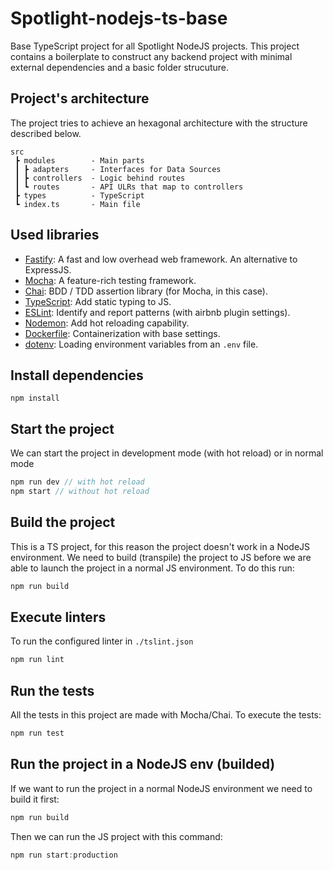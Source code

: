 # Spotlight-nodejs-ts-base
Base TypeScript project for all Spotlight NodeJS projects. This project contains a boilerplate to construct any backend project with minimal external dependencies and a basic folder strucuture.

## Project's architecture
The project tries to achieve an hexagonal architecture with the structure described below.
```
src
 ┣ modules        - Main parts
 ┃ ┣ adapters     - Interfaces for Data Sources
 ┃ ┣ controllers  - Logic behind routes
 ┃ ┗ routes       - API ULRs that map to controllers
 ┣ types          - TypeScript
 ┗ index.ts       - Main file
 ```
## Used libraries
- [Fastify](https://fastify.io): A fast and low overhead web framework. An alternative to ExpressJS.
- [Mocha](https://mochajs.org): A feature-rich testing framework.
- [Chai](https://www.chaijs.com): BDD / TDD assertion library (for Mocha, in this case).
- [TypeScript](https://www.typescriptlang.org): Add static typing to JS.
- [ESLint](https://eslint.org): Identify and report patterns (with airbnb plugin settings).
- [Nodemon](https://github.com/remy/nodemon): Add hot reloading capability.
- [Dockerfile](https://www.docker.com): Containerization with base settings.
- [dotenv](https://github.com/motdotla/dotenv): Loading environment variables from an `.env` file.


## Install dependencies
```
npm install
```

## Start the project
We can start the project in development mode (with hot reload) or in normal mode
``` javascript
npm run dev // with hot reload
npm start // without hot reload
```
## Build the project
This is a TS project, for this reason the project doesn't work in a NodeJS environment. We need to build (transpile) the project to JS before we are able to launch the project in a normal JS environment. To do this run:
``` javascript
npm run build
```

## Execute linters
To run the configured linter in `./tslint.json`
``` javascript
npm run lint
```
## Run the tests
All the tests in this project are made with Mocha/Chai. To execute the tests:
``` javascript
npm run test
```

## Run the project in a NodeJS env (builded)
If we want to run the project in a normal NodeJS environment we need to build it first:
``` javascript
npm run build
```

Then we can run the JS project with this command:
``` javascript
npm run start:production
```
